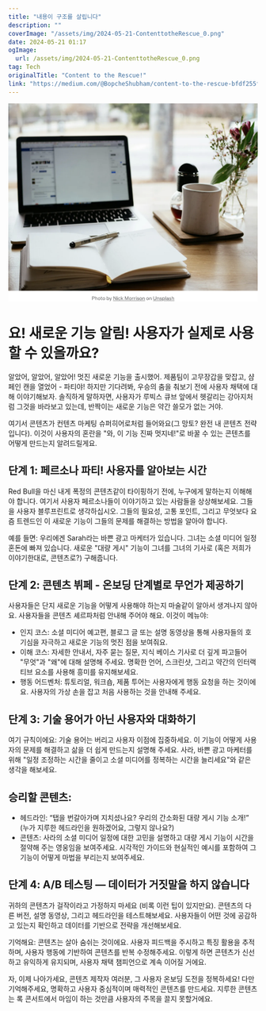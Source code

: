 ```yaml
---
title: "내용이 구조를 살립니다"
description: ""
coverImage: "/assets/img/2024-05-21-ContenttotheRescue_0.png"
date: 2024-05-21 01:17
ogImage: 
  url: /assets/img/2024-05-21-ContenttotheRescue_0.png
tag: Tech
originalTitle: "Content to the Rescue!"
link: "https://medium.com/@BopcheShubham/content-to-the-rescue-bfdf255f8633"
---
```




<img src="/assets/img/2024-05-21-ContenttotheRescue_0.png" />

# 요! 새로운 기능 알림! 사용자가 실제로 사용할 수 있을까요?

알았어, 알았어, 알았어! 멋진 새로운 기능을 출시했어. 제품팀이 고무장갑을 맞잡고, 샴페인 캔을 열었어 - 파티야! 하지만 기다려봐, 우승의 춤을 춰보기 전에 사용자 채택에 대해 이야기해보자. 솔직하게 말하자면, 사용자가 루빅스 큐브 앞에서 헷갈리는 강아지처럼 그것을 바라보고 있는데, 반짝이는 새로운 기능은 약간 쓸모가 없는 거야.

여기서 콘텐츠가 컨텐츠 마케팅 슈퍼히어로처럼 들어와요(그 망토? 완전 내 콘텐츠 전략입니다). 이것이 사용자의 혼란을 "와, 이 기능 진짜 멋지네!"로 바꿀 수 있는 콘텐츠를 어떻게 만드는지 알려드릴게요.


<div class="content-ad"></div>

## 단계 1: 페르소나 파티! 사용자를 알아보는 시간

Red Bull을 마신 내게 폭정의 콘텐츠같이 타이핑하기 전에, 누구에게 말하는지 이해해야 합니다. 여기서 사용자 페르소나들이 이야기하고 있는 사람들을 상상해보세요. 그들을 사용자 블루프린트로 생각하십시오. 그들의 필요성, 고통 포인트, 그리고 무엇보다 요즘 트렌드인 이 새로운 기능이 그들의 문제를 해결하는 방법을 알아야 합니다.

예를 들면: 우리에겐 Sarah라는 바쁜 광고 마케터가 있습니다. 그녀는 소셜 미디어 일정 혼돈에 빠져 있습니다. 새로운 "대량 게시" 기능이 그녀를 그녀의 기사로 (혹은 저희가 이야기한대로, 콘텐츠로?) 구해줍니다.

## 단계 2: 콘텐츠 뷔페 - 온보딩 단계별로 무언가 제공하기

<div class="content-ad"></div>

사용자들은 단지 새로운 기능을 어떻게 사용해야 하는지 마술같이 알아서 생겨나지 않아요. 사용자들을 콘텐츠 셰르파처럼 안내해 주어야 해요. 이것이 메뉴야:

- 인지 코스: 소셜 미디어 예고편, 블로그 글 또는 설명 동영상을 통해 사용자들의 호기심을 자극하고 새로운 기능의 멋진 점을 보여줘요.
- 이해 코스: 자세한 안내서, 자주 묻는 질문, 지식 베이스 기사로 더 깊게 파고들어 "무엇"과 "왜"에 대해 설명해 주세요. 명확한 언어, 스크린샷, 그리고 약간의 인터랙티브 요소를 사용해 흥미를 유지해보세요.
- 행동 어드벤처: 튜토리얼, 워크숍, 제품 투어는 사용자에게 행동 요청을 하는 것이에요. 사용자의 가상 손을 잡고 처음 사용하는 것을 안내해 주세요.

## 단계 3: 기술 용어가 아닌 사용자와 대화하기

여기 규칙이에요: 기술 용어는 버리고 사용자 이점에 집중하세요. 이 기능이 어떻게 사용자의 문제를 해결하고 삶을 더 쉽게 만드는지 설명해 주세요. 사라, 바쁜 광고 마케터를 위해 "일정 조정하는 시간을 줄이고 소셜 미디어를 정복하는 시간을 늘리세요"와 같은 생각을 해보세요.

<div class="content-ad"></div>

## 승리할 콘텐츠:

- 헤드라인: “탭을 번갈아가며 지치셨나요? 우리의 간소화된 대량 게시 기능 소개!” (누가 지루한 헤드라인을 원하겠어요, 그렇지 않나요?)
- 콘텐츠: 사라의 소셜 미디어 일정에 대한 고민을 설명하고 대량 게시 기능이 시간을 절약해 주는 영웅임을 보여주세요. 시각적인 가이드와 현실적인 예시를 포함하여 그 기능이 어떻게 마법을 부리는지 보여주세요.

## 단계 4: A/B 테스팅 — 데이터가 거짓말을 하지 않습니다

귀하의 콘텐츠가 걸작이라고 가정하지 마세요 (비록 이런 팁이 있지만요). 콘텐츠의 다른 버전, 설명 동영상, 그리고 헤드라인을 테스트해보세요. 사용자들이 어떤 것에 공감하고 있는지 확인하고 데이터를 기반으로 전략을 개선해보세요.

<div class="content-ad"></div>

기억해요: 콘텐츠는 살아 숨쉬는 것이에요. 사용자 피드백을 주시하고 특징 활용을 추적하며, 사용자 행동에 기반하여 콘텐츠를 반복 수정해주세요. 이렇게 하면 콘텐츠가 신선하고 유익하게 유지되며, 사용자 채택 챔피언으로 계속 이어질 거에요.

자, 이제 나아가세요, 콘텐츠 제작자 여러분, 그 사용자 온보딩 도전을 정복하세요! 다만 기억해주세요, 명확하고 사용자 중심적이며 매력적인 콘텐츠를 만드세요. 지루한 콘텐츠는 록 콘서트에서 마임이 하는 것만큼 사용자의 주목을 끌지 못할거에요.